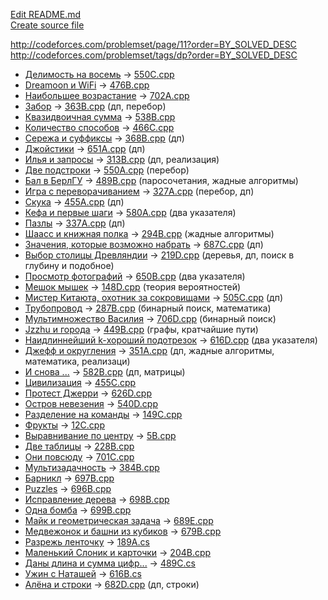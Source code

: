 [Edit README.md](https://github.com/alpinskiy/practicing-at-codeforces.com/edit/master/README.md)  
[Create source file](https://github.com/alpinskiy/practicing-at-codeforces.com/new/master/src)


http://codeforces.com/problemset/page/11?order=BY_SOLVED_DESC  
http://codeforces.com/problemset/tags/dp?order=BY_SOLVED_DESC


* [Делимость на восемь](http://codeforces.com/problemset/problem/550/C) -> [550C.cpp](https://github.com/alpinskiy/practicing-at-codeforces.com/blob/master/src/550C.cpp)
* [Dreamoon и WiFi](http://codeforces.com/contest/476/problem/B) -> [476B.cpp](https://github.com/alpinskiy/practicing-at-codeforces.com/blob/master/src/476B.cpp)
* [Наибольшее возрастание](http://codeforces.com/problemset/problem/702/A) -> [702A.cpp](https://github.com/alpinskiy/practicing-at-codeforces.com/blob/master/src/702A.cpp)
* [Забор](http://codeforces.com/problemset/problem/363/B) -> [363B.cpp](https://github.com/alpinskiy/practicing-at-codeforces.com/blob/master/src/363B.cpp) (дп, перебор)
* [Квазидвоичная сумма](http://codeforces.com/contest/538/problem/B) -> [538B.cpp](https://github.com/alpinskiy/practicing-at-codeforces.com/blob/master/src/538B.cpp)
* [Количество способов](http://codeforces.com/problemset/problem/466/C) -> [466C.cpp](https://github.com/alpinskiy/practicing-at-codeforces.com/blob/master/src/466C.cpp)
* [Сережа и суффиксы](http://codeforces.com/problemset/problem/368/B) -> [368B.cpp](https://github.com/alpinskiy/practicing-at-codeforces.com/blob/master/src/368B.cpp) (дп)
* [Джойстики](http://codeforces.com/contest/651/problem/A) -> [651A.cpp](https://github.com/alpinskiy/practicing-at-codeforces.com/blob/master/src/651A.cpp) (дп)
* [Илья и запросы](http://codeforces.com/problemset/problem/313/B) -> [313B.cpp](https://github.com/alpinskiy/practicing-at-codeforces.com/blob/master/src/313B.cpp) (дп, реализация)
* [Две подстроки](http://codeforces.com/problemset/problem/550/A) -> [550A.cpp](https://github.com/alpinskiy/practicing-at-codeforces.com/blob/master/src/550A.cpp) (перебор)
* [Бал в БерлГУ](http://codeforces.com/problemset/problem/489/B) -> [489B.cpp](https://github.com/alpinskiy/practicing-at-codeforces.com/blob/master/src/489B.cpp) (паросочетания, жадные алгоритмы)
* [Игра с переворачиванием](http://codeforces.com/contest/327/problem/A) -> [327A.cpp](https://github.com/alpinskiy/practicing-at-codeforces.com/blob/master/src/327A.cpp) (перебор, дп)
* [Скука](http://codeforces.com/problemset/problem/455/A) -> [455A.cpp](https://github.com/alpinskiy/practicing-at-codeforces.com/blob/master/src/455A.cpp) (дп)
* [Кефа и первые шаги](http://codeforces.com/problemset/problem/580/A) -> [580A.cpp](https://github.com/alpinskiy/practicing-at-codeforces.com/blob/master/src/580A.cpp) (два указателя)
* [Пазлы](http://codeforces.com/problemset/problem/337/A) -> [337A.cpp](https://github.com/alpinskiy/practicing-at-codeforces.com/blob/master/src/337A.cpp) (дп)
* [Шаасс и книжная полка](http://codeforces.com/problemset/problem/294/B) -> [294B.cpp](https://github.com/alpinskiy/practicing-at-codeforces.com/blob/master/src/294B.cpp) (жадные алгоритмы)
* [Значения, которые возможно набрать](http://codeforces.com/problemset/problem/687/C) -> [687C.cpp](https://github.com/alpinskiy/practicing-at-codeforces.com/blob/master/src/687C.cpp) (дп)
* [Выбор столицы Древляндии](http://codeforces.com/problemset/problem/219/D) -> [219D.cpp](https://github.com/alpinskiy/practicing-at-codeforces.com/blob/master/src/219D.cpp) (деревья, дп, поиск в глубину и подобное)
* [Просмотр фотографий](http://codeforces.com/problemset/problem/650/B) -> [650B.cpp](https://github.com/alpinskiy/practicing-at-codeforces.com/blob/master/src/650B.cpp) (два указателя)
* [Мешок мышек](http://codeforces.com/problemset/problem/148/D) -> [148D.cpp](https://github.com/alpinskiy/practicing-at-codeforces.com/blob/master/src/148D.cpp) (теория вероятностей)
* [Мистер Китаюта, охотник за сокровищами](http://codeforces.com/contest/505/problem/C) -> [505C.cpp](https://github.com/alpinskiy/practicing-at-codeforces.com/blob/master/src/505C.cpp) (дп)
* [Трубопровод](http://codeforces.com/problemset/problem/287/B) -> [287B.cpp](https://github.com/alpinskiy/practicing-at-codeforces.com/blob/master/src/287B.cpp) (бинарный поиск, математика)
* [Мультимножество Василия](http://codeforces.com/problemset/problem/706/D) -> [706D.cpp](https://github.com/alpinskiy/practicing-at-codeforces.com/blob/master/src/706D.cpp) (бинарный поиск)
* [Jzzhu и города](http://codeforces.com/problemset/problem/449/B) -> [449B.cpp](https://github.com/alpinskiy/practicing-at-codeforces.com/blob/master/src/449B.cpp) (графы, кратчайшие пути)
* [Наидлиннейший k-хороший подотрезок](http://codeforces.com/problemset/problem/616/D) -> [616D.cpp](https://github.com/alpinskiy/practicing-at-codeforces.com/blob/master/src/616D.cpp) (два указателя)
* [Джефф и округления](http://codeforces.com/problemset/problem/351/A) -> [351A.cpp](https://github.com/alpinskiy/practicing-at-codeforces.com/blob/master/src/351A.cpp) (дп, жадные алгоритмы, математика, реализаци)
* [И снова ...](http://codeforces.com/problemset/problem/582/B) -> [582B.cpp](https://github.com/alpinskiy/practicing-at-codeforces.com/blob/master/src/582B.cpp) (дп, матрицы)
* [Цивилизация](http://codeforces.com/problemset/problem/455/C) -> [455C.cpp](https://github.com/alpinskiy/practicing-at-codeforces.com/blob/master/src/455C.cpp)
* [Протест Джерри](http://codeforces.com/problemset/problem/626/D) -> [626D.cpp](https://github.com/alpinskiy/practicing-at-codeforces.com/blob/master/src/626D.cpp)
* [Остров невезения](http://codeforces.com/contest/540/problem/D) -> [540D.cpp](https://github.com/alpinskiy/practicing-at-codeforces.com/blob/master/src/540D.cpp)
* [Разделение на команды](http://codeforces.com/problemset/problem/149/C) -> [149C.cpp](https://github.com/alpinskiy/practicing-at-codeforces.com/blob/master/src/149C.cpp)
* [Фрукты](http://codeforces.com/problemset/problem/12/C) -> [12C.cpp](https://github.com/alpinskiy/practicing-at-codeforces.com/blob/master/src/12C.cpp)
* [Выравнивание по центру](http://codeforces.com/problemset/problem/5/B) -> [5B.cpp](https://github.com/alpinskiy/practicing-at-codeforces.com/blob/master/src/5B.cpp)
* [Две таблицы](http://codeforces.com/problemset/problem/228/B) -> [228B.cpp](https://github.com/alpinskiy/practicing-at-codeforces.com/blob/master/src/228B.cpp)
* [Они повсюду](http://codeforces.com/problemset/problem/701/C) -> [701C.cpp](https://github.com/alpinskiy/practicing-at-codeforces.com/blob/master/src/701C.cpp)
* [Мультизадачность](http://codeforces.com/problemset/problem/384/B) -> [384B.cpp](https://github.com/alpinskiy/practicing-at-codeforces.com/blob/master/src/384B.cpp)
* [Барникл](http://codeforces.com/problemset/problem/697/B) -> [697B.cpp](https://github.com/alpinskiy/practicing-at-codeforces.com/blob/master/src/697B.cpp)
* [Puzzles](http://codeforces.com/problemset/problem/696/B) -> [696B.cpp](https://github.com/alpinskiy/practicing-at-codeforces.com/blob/master/src/696B.cpp)
* [Исправление дерева](http://codeforces.com/contest/698/problem/B") -> [698B.cpp](https://github.com/alpinskiy/practicing-at-codeforces.com/blob/master/src/698B.cpp)
* [Одна бомба](http://codeforces.com/contest/699/problem/B) -> [699B.cpp](https://github.com/alpinskiy/practicing-at-codeforces.com/blob/master/src/699B.cpp)
* [Майк и геометрическая задача](http://codeforces.com/contest/689/problem/E) -> [689E.cpp](https://github.com/alpinskiy/practicing-at-codeforces.com/blob/master/src/689E.cpp)
* [Медвежонок и башни из кубиков](http://codeforces.com/contest/679/problem/B) -> [679B.cpp](https://github.com/alpinskiy/practicing-at-codeforces.com/blob/master/src/679B.cpp)
* [Разрежь ленточку](http://codeforces.com/problemset/problem/189/A) -> [189A.cs](https://github.com/alpinskiy/practicing-at-codeforces.com/blob/master/src/189A.cs)
* [Маленький Слоник и карточки](http://codeforces.com/problemset/problem/204/B) -> [204B.cpp](https://github.com/alpinskiy/practicing-at-codeforces.com/blob/master/src/204B.cpp)
* [Даны длина и сумма цифр...](http://codeforces.com/problemset/problem/489/C) -> [489C.cs](https://github.com/alpinskiy/practicing-at-codeforces.com/blob/master/src/489C.cs)
* [Ужин с Наташей](http://codeforces.com/problemset/problem/616/B) -> [616B.cs](https://github.com/alpinskiy/practicing-at-codeforces.com/blob/master/src/616B.cs)
* [Алёна и строки](http://codeforces.com/contest/682/problem/D) -> [682D.cpp](https://github.com/alpinskiy/practicing-at-codeforces.com/blob/master/src/682D.cpp) (дп, строки)
